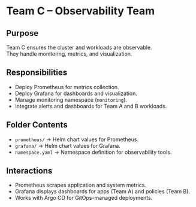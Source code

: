 # Team C – Observability Team

## Purpose
Team C ensures the cluster and workloads are observable.  
They handle monitoring, metrics, and visualization.

## Responsibilities
- Deploy Prometheus for metrics collection.
- Deploy Grafana for dashboards and visualization.
- Manage monitoring namespace (`monitoring`).
- Integrate alerts and dashboards for Team A and B workloads.

## Folder Contents
- `prometheus/` → Helm chart values for Prometheus.  
- `grafana/` → Helm chart values for Grafana.  
- `namespace.yaml` → Namespace definition for observability tools.  

## Interactions
- Prometheus scrapes application and system metrics.  
- Grafana displays dashboards for apps (Team A) and policies (Team B).  
- Works with Argo CD for GitOps-managed deployments.
